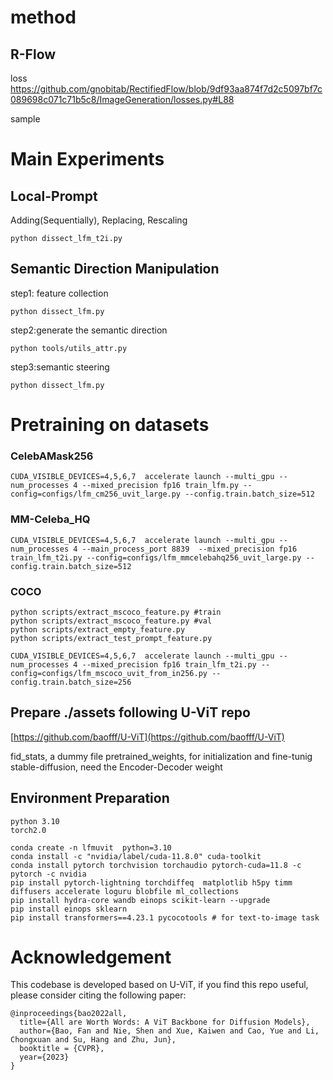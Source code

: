 # method

## R-Flow

loss https://github.com/gnobitab/RectifiedFlow/blob/9df93aa874f7d2c5097bf7c089698c071c71b5c8/ImageGeneration/losses.py#L88

sample



# Main Experiments
## Local-Prompt 

Adding(Sequentially), Replacing, Rescaling
```
python dissect_lfm_t2i.py 
```



## Semantic Direction Manipulation

step1: feature collection
```
python dissect_lfm.py 

```

step2:generate the semantic direction
```
python tools/utils_attr.py
```

step3:semantic steering
```
python dissect_lfm.py 
```



# Pretraining on datasets


### CelebAMask256


```  
CUDA_VISIBLE_DEVICES=4,5,6,7  accelerate launch --multi_gpu --num_processes 4 --mixed_precision fp16 train_lfm.py --config=configs/lfm_cm256_uvit_large.py --config.train.batch_size=512
```



### MM-Celeba_HQ



```
CUDA_VISIBLE_DEVICES=4,5,6,7  accelerate launch --multi_gpu --num_processes 4 --main_process_port 8839  --mixed_precision fp16 train_lfm_t2i.py --config=configs/lfm_mmcelebahq256_uvit_large.py --config.train.batch_size=512
```


### COCO

```
python scripts/extract_mscoco_feature.py #train
python scripts/extract_mscoco_feature.py #val
python scripts/extract_empty_feature.py
python scripts/extract_test_prompt_feature.py
```



```
CUDA_VISIBLE_DEVICES=4,5,6,7  accelerate launch --multi_gpu --num_processes 4 --mixed_precision fp16 train_lfm_t2i.py --config=configs/lfm_mscoco_uvit_from_in256.py --config.train.batch_size=256 
```


## Prepare ./assets following U-ViT repo

[https://github.com/baofff/U-ViT](https://github.com/baofff/U-ViT)

fid_stats, a dummy file
pretrained_weights, for initialization and fine-tunig
stable-diffusion, need the Encoder-Decoder weight

## Environment Preparation

```
python 3.10
torch2.0
```


```
conda create -n lfmuvit  python=3.10
conda install -c "nvidia/label/cuda-11.8.0" cuda-toolkit
conda install pytorch torchvision torchaudio pytorch-cuda=11.8 -c pytorch -c nvidia
pip install pytorch-lightning torchdiffeq  matplotlib h5py timm diffusers accelerate loguru blobfile ml_collections
pip install hydra-core wandb einops scikit-learn --upgrade
pip install einops sklearn
pip install transformers==4.23.1 pycocotools # for text-to-image task

```







# Acknowledgement

This codebase is developed based on U-ViT, if you find this repo useful, please consider citing the following paper:

```
@inproceedings{bao2022all,
  title={All are Worth Words: A ViT Backbone for Diffusion Models},
  author={Bao, Fan and Nie, Shen and Xue, Kaiwen and Cao, Yue and Li, Chongxuan and Su, Hang and Zhu, Jun},
  booktitle = {CVPR},
  year={2023}
}
```
